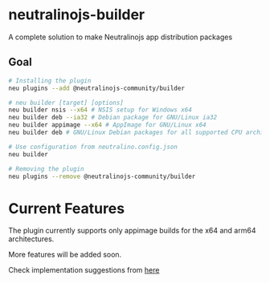 # neutralinojs-builder

A complete solution to make Neutralinojs app distribution packages

## Goal

```bash
# Installing the plugin
neu plugins --add @neutralinojs-community/builder

# neu builder [target] [options]
neu builder nsis --x64 # NSIS setup for Windows x64
neu builder deb --ia32 # Debian package for GNU/Linux ia32
neu builder appimage --x64 # AppImage for GNU/Linux x64
neu builder deb # GNU/Linux Debian packages for all supported CPU architectures

# Use configuration from neutralino.config.json
neu builder

# Removing the plugin
neu plugins --remove @neutralinojs-community/builder
```

# Current Features

The plugin currently supports only appimage builds for the x64 and arm64 architectures.

More features will be added soon.

Check implementation suggestions from [here](https://github.com/neutralinojs/gsoc2022#8-neutralinojs-builder-a-community-project-to-generate-neutralino-app-packages)

